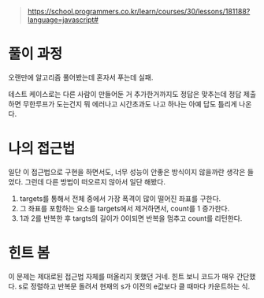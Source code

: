 > https://school.programmers.co.kr/learn/courses/30/lessons/181188?language=javascript#

# 풀이 과정

오랜만에 알고리즘 풀어봤는데 혼자서 푸는데 실패.

테스트 케이스로는 다른 사람이 만들어둔 거 추가한거까지도 정답은 맞추는데
정답 제출하면 무한루프가 도는건지 뭐 에러나고 시간초과도 나고 하나는 아예 답도 틀리게 나온다.

# 나의 접근법

일단 이 접근법으로 구현을 하면서도, 너무 성능이 안좋은 방식이지 않을까란 생각은 들었다.
그런데 다른 방법이 떠오르지 않아서 일단 해봤다.

1. targets를 통해서 전체 중에서 가장 폭격이 많이 떨어진 좌표를 구한다.
2. 그 좌표를 포함하는 요소를 targets에서 제거하면서, count를 1 증가한다.
3. 1과 2를 반복한 후 targts의 길이가 0이되면 반복을 멈추고 count를 리턴한다.

# 힌트 봄

이 문제는 제대로된 접근법 자체를 떠올리지 못했던 거네.
힌트 보니 코드가 매우 간단했다. s로 정렬하고 
반복문 돌려서 현재의 s가 이전의 e값보다 클 때마다 카운트하는 식.

